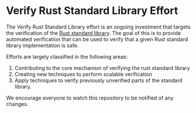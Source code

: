 # Verify Rust Standard Library Effort

The Verify Rust Standard Library effort is an ongoing investment that
targets the verification of the [Rust standard
library](https://doc.rust-lang.org/std/). The goal of this is
to provide automated verification that can be used to verify that a
given Rust standard library implementation is safe.

Efforts are largely classified in the following areas:

1. Contributing to the core mechanism of verifying the rust standard library
2. Creating new techniques to perform scalable verification
3. Apply techniques to verify previously unverified parts of the standard library.


We encourage everyone to watch this repository to be notified of any
changes.
